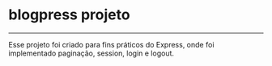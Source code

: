 ﻿<h1> blogpress projeto </h1>

<hr>

Esse projeto foi criado para fins práticos do Express, onde foi implementado paginação, session, login e logout.
